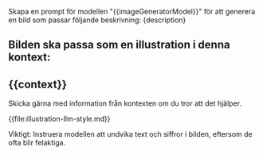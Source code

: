 Skapa en prompt för modellen "{{imageGeneratorModel}}" för att generera en bild som passar följande beskrivning: {description}

Bilden ska passa som en illustration i denna kontext:
----
{{context}}
----

Skicka gärna med information från kontexten om du tror att det hjälper.

{{file:illustration-llm-style.md}}

Viktigt: Instruera modellen att undvika text och siffror i bilden, eftersom de ofta blir felaktiga.